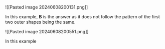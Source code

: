 ![[Pasted image 20240608200131.png]]

In this example, **B** is the answer as it does not follow the pattern of the first two outer shapes being the same.

![[Pasted image 20240608200551.png]]

In this example